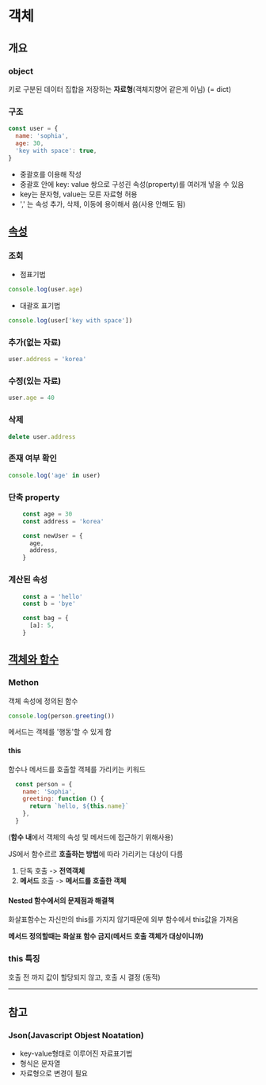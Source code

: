 # 객체

## 개요
### object
키로 구분된 데이터 집합을  저장하는 **자료형**(객체지향어 같은게 아님) (= dict)

### 구조
```javascript
const user = {
  name: 'sophia', 
  age: 30,
  'key with space': true,
}
```
- 중괄호를 이용해 작성
- 중괄호 안에 key: value 쌍으로 구성괸 속성(property)를 여러개 넣을 수 있음
- key는 문자형, value는 모른 자료형 허용
- ',' 는 속성 추가, 삭제, 이동에 용이해서 씀(사용 안해도 됨)

## [속성](object_01.html)
### 조회
- 점표기법
```javascript
console.log(user.age)
```
- 대괄호 표기법
```javascript
console.log(user['key with space'])
```

### 추가(없는 자료)
```javascript
user.address = 'korea'
```

### 수정(있는 자료)
```javascript
user.age = 40
```

### 삭제
```javascript
delete user.address
```

### 존재 여부 확인
```javascript
console.log('age' in user)
```
### 단축 property
```javascript
    const age = 30
    const address = 'korea'

    const newUser = {
      age,
      address,
    }
```

### 계산된 속성
```javascript
    const a = 'hello'
    const b = 'bye'

    const bag = {
      [a]: 5,
    }
```


## [객체와 함수](object_02.html)
### Methon
객체 속성에 정의된 함수
```javascript
console.log(person.greeting())
```
메서드는 객체를 '행동'할 수 있게 함

#### this
함수나 메서드를 호출할 객체를 가리키는 키워드
```javascript
  const person = {
    name: 'Sophia',
    greeting: function () {
      return `hello, ${this.name}`
    },
  }
```
(**함수 내**에서 객체의 속성 및 메서드에 접근하기 위해사용)

JS에서 함수르르 **호출하는 방법**에 따라 가리키는 대상이 다름
1. 단독 호출 -> **전역객체**
2. **메서드** 호출 -> **메서드를 호출한 객체**

#### Nested 함수에서의 문제점과 해결책
화살표함수는 자신만의 this를 가지지 않기때문에 외부 함수에서 this값을 가져옴

**메서드 정의할때는 화살표 함수 금지(메서드 호출 객체가 대상이니까)**

### this 특징
호출 전 까지 값이 할당되지 않고, 호출 시 결정 (동적) 

---
## 참고
### Json(Javascript Objest Noatation)
- key-value형태로 이루어진 자료표기법
- 형식은 문자열
- 자료형으로 변경이 필요
```javascript

```